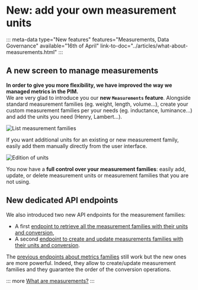 # New: add your own measurement units
::: meta-data type="New features" features="Measurements, Data Governance" available="16th of April" link-to-doc="../articles/what-about-measurements.html"
:::

## A new screen to manage measurements

**In order to give you more flexibility, we have improved the way we managed metrics in the PIM.**    
We are very glad to introduce you our **new `Measurements` feature**.
Alongside standard measurement families (eg. weight, length, volume...), create your custom measurement families per your needs (eg. inductance, luminance...) and add the units you need (Henry, Lambert...).

![List measurement families](../img/Settings_Measurement_Families.png)

If you want additional units for an existing or new measurement family, easily add them manually directly from the user interface.

![Edition of units](../img/Settings_Measurement_Families_Edit_Unit.png)

You now have a **full control over your measurement families**: easily add, update, or delete measurement units or measurement families that you are not using.

## New dedicated API endpoints

We also introduced two new API endpoints for the measurement families:
- A first [endpoint to retrieve all the measurement families with their units and conversion](https://api.akeneo.com/api-reference.html#measurement_families_get_list),
- A second [endpoint to create and update measurements families with their units and conversion](https://api.akeneo.com/api-reference.html#patch_measurement_families).

The [previous endpoints about metrics families](https://api.akeneo.com/api-reference.html#Measurefamily) still work but the new ones are more powerful. Indeed, they allow to create/update measurement families and they guarantee the order of the conversion operations.

::: more
[What are measurements?](../articles/what-about-measurements.html)
:::
